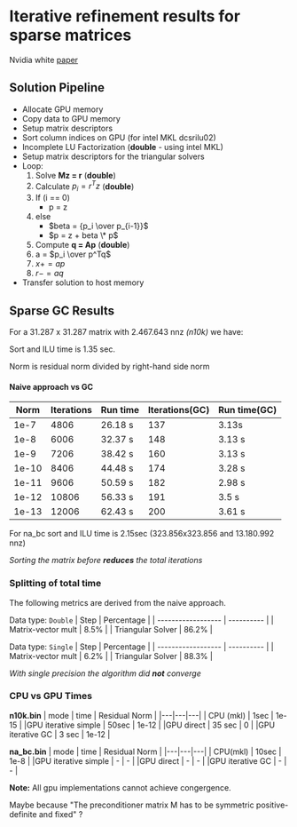 # Iterative refinement results for sparse matrices

Nvidia white [paper](https://docs.nvidia.com/cuda/incomplete-lu-cholesky/index.html)

## Solution Pipeline

- Allocate GPU memory
- Copy data to GPU memory
- Setup matrix descriptors
- Sort column indices on GPU (for intel MKL dcsrilu02)
- Incomplete LU Factorization (**double** - using intel MKL)
- Setup matrix descriptors for the triangular solvers
- Loop:
  1. Solve **Mz = r** (**double**)
  2. Calculate $p_i = r^T z$ (**double**)
  3. If (i == 0)
     - p = z
  4. else
     - $beta = {p_i \over p_{i-1}}$
     - $p = z + beta \* p$
  5. Compute **q = Ap** (**double**)
  6. a = $p_i \over p^Tq$
  7. $x += ap$
  8. $r -= aq$
- Transfer solution to host memory

## Sparse GC Results

For a 31.287 x 31.287 matrix with 2.467.643 nnz _(n10k)_ we have:

Sort and ILU time is 1.35 sec.

Norm is residual norm divided by right-hand side norm

#### Naive approach vs GC

| Norm  | Iterations | Run time | Iterations(GC) | Run time(GC) |
| ----- | ---------- | -------- | -------------- | ------------ |
| 1e-7  | 4806       | 26.18 s  | 137            | 3.13s        |
| 1e-8  | 6006       | 32.37 s  | 148            | 3.13 s       |
| 1e-9  | 7206       | 38.42 s  | 160            | 3.13 s       |
| 1e-10 | 8406       | 44.48 s  | 174            | 3.28 s       |
| 1e-11 | 9606       | 50.59 s  | 182            | 2.98 s       |
| 1e-12 | 10806      | 56.33 s  | 191            | 3.5 s        |
| 1e-13 | 12006      | 62.43 s  | 200            | 3.61 s       |

For na_bc sort and ILU time is 2.15sec (323.856x323.856 and 13.180.992 nnz)

_Sorting the matrix before **reduces** the total iterations_

### Splitting of total time

The following metrics are derived from the naive approach.

Data type: `Double`
| Step | Percentage |
| ------------------ | ---------- |
| Matrix-vector mult | 8.5% |
| Triangular Solver | 86.2% |

Data type: `Single`
| Step | Percentage |
| ------------------ | ---------- |
| Matrix-vector mult | 6.2% |
| Triangular Solver | 88.3% |

_With single precision the algorithm did **not** converge_

### CPU vs GPU Times

**n10k.bin**
| mode | time | Residual Norm |
|---|---|---|
| CPU (mkl) | 1sec | 1e-15 |
|GPU iterative simple | 50sec | 1e-12 |
|GPU direct | 35 sec | 0 |
|GPU iterative GC | 3 sec | 1e-12 |

**na_bc.bin**
| mode | time | Residual Norm |
|---|---|---|
| CPU(mkl) | 10sec | 1e-8 |
|GPU iterative simple | - | - |
|GPU direct | - | - |
|GPU iterative GC | - | - |

**Note:** All gpu implementations cannot achieve congergence.

Maybe because "The preconditioner matrix M has to be symmetric positive-definite and fixed" ?

<!-- ![alt text](/results/iters.png)

![alt text](/results/run%20time.png) -->
